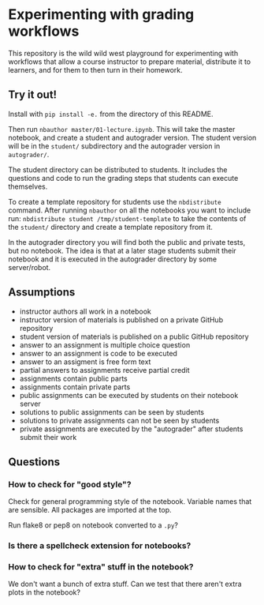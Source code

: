 # Experimenting with grading workflows

This repository is the wild wild west playground for experimenting with workflows
that allow a course instructor to prepare material, distribute it to learners,
and for them to then turn in their homework.

## Try it out!

Install with `pip install -e.` from the directory of this README.

Then run `nbauthor master/01-lecture.ipynb`. This will take the master notebook,
and create a student and autograder version. The student version will be in
the `student/` subdirectory and the autograder version in `autograder/`.

The student directory can be distributed to students. It includes the questions
and code to run the grading steps that students can execute themselves.

To create a template repository for students use the `nbdistribute` command.
After running `nbauthor` on all the notebooks you want to include run:
`nbdistribute student /tmp/student-template` to take the contents of the
`student/` directory and create a template repository from it.

In the autograder directory you will find both the public and private tests,
but no notebook. The idea is that at a later stage students submit their
notebook and it is executed in the autograder directory by some server/robot.


## Assumptions

* instructor authors all work in a notebook
* instructor version of materials is published on a private GitHub repository
* student version of materials is published on a public GitHub repository
* answer to an assignment is multiple choice question
* answer to an assignment is code to be executed
* answer to an assigment is free form text
* partial answers to assignments receive partial credit
* assignments contain public parts
* assignments contain private parts
* public assignments can be executed by students on their notebook server
* solutions to public assignments can be seen by students
* solutions to private assignments can not be seen by students
* private assignments are executed by the "autograder" after students submit
  their work


## Questions

### How to check for "good style"?

Check for general programming style of the notebook. Variable names that are
sensible. All packages are imported at the top.

Run flake8 or pep8 on notebook converted to a `.py`?


### Is there a spellcheck extension for notebooks?


### How to check for "extra" stuff in the notebook?

We don't want a bunch of extra stuff. Can we test that there aren't extra
plots in the notebook?
